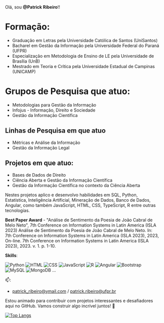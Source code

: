  Olá, sou **@Patrick Ribeiro**!!

# Formação:
* Graduação em Letras  pela Universidade Católica de Santos (UniSantos)
* Bacharel em Gestão da Informação  pela Universidade Federal do Paraná (UFPR)
* Especialização em Metodologia de Ensino de LE pela Universidade de Brasília (UnB)
* Mestrado em Teoria e Crítica pela Universidade Estadual de Campinas (UNICAMP)

# Grupos de Pesquisa que atuo:
* Metodologias para Gestão da Informação
* Infojus - Informação, Direito e Sociedade
* Gestão da Informação Científica

## Linhas de Pesquisa em que atuo
* Métricas e Análise da Informação
* Gestão da Informação Legal

## Projetos em que atuo:
* Bases de Dados de Direito
* Ciência Aberta e Gestão da Informação Científica
* Gestão da Informação Científica no contexto da Ciência Aberta
  
Nestes projetos aplico e  desenvolvo habilidades em SQL, Python, Estatística, Inteligência Artificial, Mineração de Dados, Banco de Dados, Angular, como também JavaScript, HTML, CSS, TypeScript, R entre outras tecnologias.

**Best Paper Award** - "Análise de Sentimento da Poesia de João Cabral de Melo Neto", 7th Conference on Information Systems in Latin America (ISLA 2023)
Análise de Sentimento da Poesia de João Cabral de Melo Neto. In: 7th Conference on Information Systems in Latin America (ISLA 2023), 2023, On-line. 7th Conference on Information Systems in Latin America (ISLA 2023), 2023. v. 1. p. 1-10.

**Skills**:

![Python](https://img.shields.io/badge/Python-3776AB?style=for-the-badge&logo=python&logoColor=white)
![HTML](https://img.shields.io/badge/HTML5-E34F26?style=for-the-badge&logo=html5&logoColor=white)
![CSS](https://img.shields.io/badge/CSS3-1572B6?style=for-the-badge&logo=css3&logoColor=white)
![JavaScript ](https://img.shields.io/badge/JavaScript-F7DF1E?style=for-the-badge&logo=javascript&logoColor=black)
![R](https://img.shields.io/badge/R-276DC3?style=for-the-badge&logo=r&logoColor=white)
![Angular](https://img.shields.io/badge/Angular-DD0031?style=for-the-badge&logo=angular&logoColor=white)
![Bootstrap](https://img.shields.io/badge/Bootstrap-563D7C?style=for-the-badge&logo=bootstrap&logoColor=white)
![MySQL](https://img.shields.io/badge/MySQL-00000F?style=for-the-badge&logo=mysql&logoColor=white)
![MongoDB](https://img.shields.io/badge/MongoDB-4EA94B?style=for-the-badge&logo=mongodb&logoColor=white)
...

📫: 
- patrick_ribeiro@ymail.com / patrick.ribeiro@ufpr.br

Estou animado para contribuir com projetos interessantes e desafiadores aqui no GitHub. Vamos construir algo incrível juntos! 🚀


[![Top Langs](https://github-readme-stats.vercel.app/api/top-langs/?username=Ribeiro20214543&layout=compact)](https://github.com/anuraghazra/github-readme-stats)

<!---
Ribeiro20214543/Ribeiro20214543 is a ✨ special ✨ repository because its `README.md` (this file) appears on your GitHub profile.
You can click the Preview link to take a look at your changes.
--->
